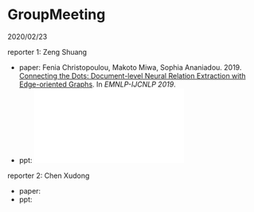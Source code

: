 # GroupMeeting

2020/02/23

reporter 1: Zeng Shuang
* paper: Fenia Christopoulou, Makoto Miwa, Sophia Ananiadou. 2019. [Connecting the Dots: Document-level Neural Relation Extraction with Edge-oriented Graphs](https://arxiv.org/abs/1909.00228). In *EMNLP-IJCNLP 2019*.
* ppt:  ![20200223_zengshuang](ppts/20200217_zengshuang.pdf)

reporter 2: Chen Xudong
* paper:
* ppt: